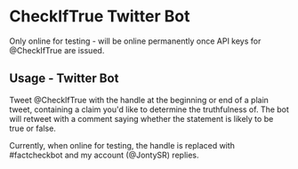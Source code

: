 # CheckIfTrue Twitter Bot

Only online for testing - will be online permanently once API keys for @CheckIfTrue are issued.

## Usage - Twitter Bot

Tweet @CheckIfTrue with the handle at the beginning or end of a plain tweet, containing a claim you'd like to determine the truthfulness of.
The bot will retweet with a comment saying whether the statement is likely to be true or false.

Currently, when online for testing, the handle is replaced with #factcheckbot and my account (@JontySR) replies.

